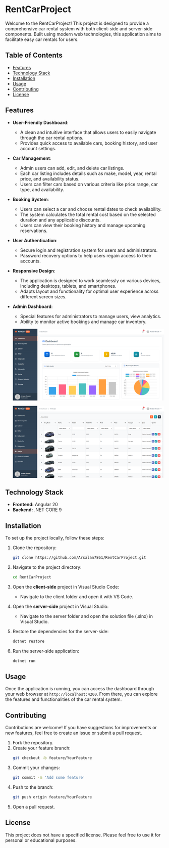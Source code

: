 # RentCarProject

Welcome to the RentCarProject! This project is designed to provide a comprehensive car rental system with both client-side and server-side components. Built using modern web technologies, this application aims to facilitate easy car rentals for users.

## Table of Contents
- [Features](#features)
- [Technology Stack](#technology-stack)
- [Installation](#installation)
- [Usage](#usage)
- [Contributing](#contributing)
- [License](#license)

## Features
- **User-Friendly Dashboard**: 
  - A clean and intuitive interface that allows users to easily navigate through the car rental options.
  - Provides quick access to available cars, booking history, and user account settings.

- **Car Management**:
  - Admin users can add, edit, and delete car listings.
  - Each car listing includes details such as make, model, year, rental price, and availability status.
  - Users can filter cars based on various criteria like price range, car type, and availability.

- **Booking System**:
  - Users can select a car and choose rental dates to check availability.
  - The system calculates the total rental cost based on the selected duration and any applicable discounts.
  - Users can view their booking history and manage upcoming reservations.

- **User Authentication**:
  - Secure login and registration system for users and administrators.
  - Password recovery options to help users regain access to their accounts.

- **Responsive Design**:
  - The application is designed to work seamlessly on various devices, including desktops, tablets, and smartphones.
  - Adapts layout and functionality for optimal user experience across different screen sizes.

- **Admin Dashboard**:
  - Special features for administrators to manage users, view analytics.
  - Ability to monitor active bookings and manage car inventory.

  ![Dashboard Screenshot](https://github.com/Arsalan7861/RentCarProject/blob/master/Screenshots/dashboard.png)

  ![Vehicles Screenshot](https://github.com/Arsalan7861/RentCarProject/blob/master/Screenshots/vehicles.png)

## Technology Stack
- **Frontend:** Angular 20
- **Backend:** .NET CORE 9

## Installation

To set up the project locally, follow these steps:

1. Clone the repository:
   ```bash
   git clone https://github.com/Arsalan7861/RentCarProject.git
   ```
   
2. Navigate to the project directory:
   ```bash
   cd RentCarProject
   ```

3. Open the **client-side** project in Visual Studio Code:
   - Navigate to the client folder and open it with VS Code.

4. Open the **server-side** project in Visual Studio:
   - Navigate to the server folder and open the solution file (.slnx) in Visual Studio.

5. Restore the dependencies for the server-side:
   ```bash
   dotnet restore
   ```

6. Run the server-side application:
   ```bash
   dotnet run
   ```

## Usage

Once the application is running, you can access the dashboard through your web browser at `http://localhost:4200`. From there, you can explore the features and functionalities of the car rental system.

## Contributing

Contributions are welcome! If you have suggestions for improvements or new features, feel free to create an issue or submit a pull request.

1. Fork the repository.
2. Create your feature branch:
   ```bash
   git checkout -b feature/YourFeature
   ```
3. Commit your changes:
   ```bash
   git commit -m 'Add some feature'
   ```
4. Push to the branch:
   ```bash
   git push origin feature/YourFeature
   ```
5. Open a pull request.

## License

This project does not have a specified license. Please feel free to use it for personal or educational purposes.
